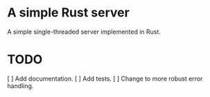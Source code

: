 # A simple Rust server

A simple single-threaded server implemented in Rust.

# TODO

[ ] Add documentation.
[ ] Add tests.
[ ] Change to more robust error handling.